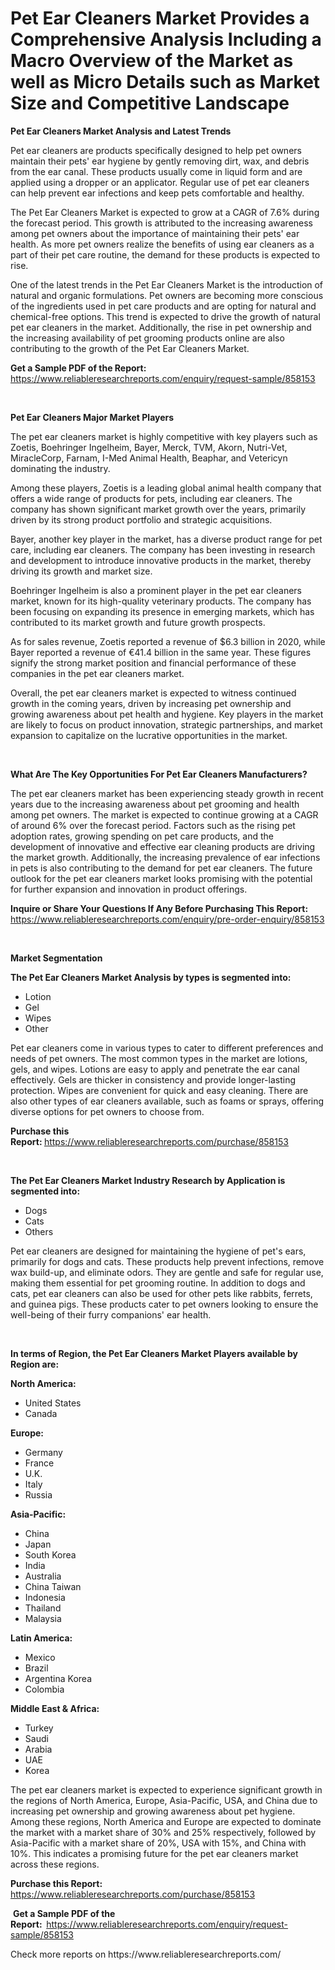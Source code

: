 <p><h1>Pet Ear Cleaners Market Provides a Comprehensive Analysis Including a Macro Overview of the Market as well as Micro Details such as Market Size and Competitive Landscape</h1></p><p><strong>Pet Ear Cleaners Market Analysis and Latest Trends</strong></p>
<p><p>Pet ear cleaners are products specifically designed to help pet owners maintain their pets' ear hygiene by gently removing dirt, wax, and debris from the ear canal. These products usually come in liquid form and are applied using a dropper or an applicator. Regular use of pet ear cleaners can help prevent ear infections and keep pets comfortable and healthy.</p><p>The Pet Ear Cleaners Market is expected to grow at a CAGR of 7.6% during the forecast period. This growth is attributed to the increasing awareness among pet owners about the importance of maintaining their pets' ear health. As more pet owners realize the benefits of using ear cleaners as a part of their pet care routine, the demand for these products is expected to rise.</p><p>One of the latest trends in the Pet Ear Cleaners Market is the introduction of natural and organic formulations. Pet owners are becoming more conscious of the ingredients used in pet care products and are opting for natural and chemical-free options. This trend is expected to drive the growth of natural pet ear cleaners in the market. Additionally, the rise in pet ownership and the increasing availability of pet grooming products online are also contributing to the growth of the Pet Ear Cleaners Market.</p></p>
<p><strong>Get a Sample PDF of the Report:&nbsp;</strong> <a href="https://www.reliableresearchreports.com/enquiry/request-sample/858153">https://www.reliableresearchreports.com/enquiry/request-sample/858153</a></p>
<p>&nbsp;</p>
<p><strong>Pet Ear Cleaners Major Market Players</strong></p>
<p><p>The pet ear cleaners market is highly competitive with key players such as Zoetis, Boehringer Ingelheim, Bayer, Merck, TVM, Akorn, Nutri-Vet, MiracleCorp, Farnam, I-Med Animal Health, Beaphar, and Vetericyn dominating the industry.</p><p>Among these players, Zoetis is a leading global animal health company that offers a wide range of products for pets, including ear cleaners. The company has shown significant market growth over the years, primarily driven by its strong product portfolio and strategic acquisitions.</p><p>Bayer, another key player in the market, has a diverse product range for pet care, including ear cleaners. The company has been investing in research and development to introduce innovative products in the market, thereby driving its growth and market size.</p><p>Boehringer Ingelheim is also a prominent player in the pet ear cleaners market, known for its high-quality veterinary products. The company has been focusing on expanding its presence in emerging markets, which has contributed to its market growth and future growth prospects.</p><p>As for sales revenue, Zoetis reported a revenue of $6.3 billion in 2020, while Bayer reported a revenue of €41.4 billion in the same year. These figures signify the strong market position and financial performance of these companies in the pet ear cleaners market.</p><p>Overall, the pet ear cleaners market is expected to witness continued growth in the coming years, driven by increasing pet ownership and growing awareness about pet health and hygiene. Key players in the market are likely to focus on product innovation, strategic partnerships, and market expansion to capitalize on the lucrative opportunities in the market.</p></p>
<p>&nbsp;</p>
<p><strong>What Are The Key Opportunities For Pet Ear Cleaners Manufacturers?</strong></p>
<p><p>The pet ear cleaners market has been experiencing steady growth in recent years due to the increasing awareness about pet grooming and health among pet owners. The market is expected to continue growing at a CAGR of around 6% over the forecast period. Factors such as the rising pet adoption rates, growing spending on pet care products, and the development of innovative and effective ear cleaning products are driving the market growth. Additionally, the increasing prevalence of ear infections in pets is also contributing to the demand for pet ear cleaners. The future outlook for the pet ear cleaners market looks promising with the potential for further expansion and innovation in product offerings.</p></p>
<p><strong>Inquire or Share Your Questions If Any Before Purchasing This Report:</strong> <a href="https://www.reliableresearchreports.com/enquiry/pre-order-enquiry/858153">https://www.reliableresearchreports.com/enquiry/pre-order-enquiry/858153</a></p>
<p>&nbsp;</p>
<p><strong>Market Segmentation</strong></p>
<p><strong>The Pet Ear Cleaners Market Analysis by types is segmented into:</strong></p>
<p><ul><li>Lotion</li><li>Gel</li><li>Wipes</li><li>Other</li></ul></p>
<p><p>Pet ear cleaners come in various types to cater to different preferences and needs of pet owners. The most common types in the market are lotions, gels, and wipes. Lotions are easy to apply and penetrate the ear canal effectively. Gels are thicker in consistency and provide longer-lasting protection. Wipes are convenient for quick and easy cleaning. There are also other types of ear cleaners available, such as foams or sprays, offering diverse options for pet owners to choose from.</p></p>
<p><strong>Purchase this Report:&nbsp;</strong><a href="https://www.reliableresearchreports.com/purchase/858153">https://www.reliableresearchreports.com/purchase/858153</a></p>
<p>&nbsp;</p>
<p><strong>The Pet Ear Cleaners Market Industry Research by Application is segmented into:</strong></p>
<p><ul><li>Dogs</li><li>Cats</li><li>Others</li></ul></p>
<p><p>Pet ear cleaners are designed for maintaining the hygiene of pet's ears, primarily for dogs and cats. These products help prevent infections, remove wax build-up, and eliminate odors. They are gentle and safe for regular use, making them essential for pet grooming routine. In addition to dogs and cats, pet ear cleaners can also be used for other pets like rabbits, ferrets, and guinea pigs. These products cater to pet owners looking to ensure the well-being of their furry companions' ear health.</p></p>
<p>&nbsp;</p>
<p><strong>In terms of Region, the Pet Ear Cleaners Market Players available by Region are:</strong></p>
<p>
    <p> <strong> North America: </strong>
        <ul>
            <li>United States</li>
            <li>Canada</li>
        </ul>
        </p> 
    <p> <strong> Europe: </strong>
        <ul>
            <li>Germany</li>
            <li>France</li>
            <li>U.K.</li>
            <li>Italy</li>
            <li>Russia</li>
        </ul>
        </p> 
    <p> <strong> Asia-Pacific: </strong>
        <ul>
            <li>China</li>
            <li>Japan</li>
            <li>South Korea</li>
            <li>India</li>
            <li>Australia</li>
            <li>China Taiwan</li>
            <li>Indonesia</li>
            <li>Thailand</li>
            <li>Malaysia</li>
        </ul>
        </p> 
    <p> <strong> Latin America: </strong>
        <ul>
            <li>Mexico</li>
            <li>Brazil</li>
            <li>Argentina Korea</li>
            <li>Colombia</li>
        </ul>
        </p> 
    <p> <strong> Middle East & Africa: </strong>
        <ul>
            <li>Turkey</li>
            <li>Saudi</li>
            <li>Arabia</li>
            <li>UAE</li>
            <li>Korea</li>
        </ul>
    </p>
    </p>
<p><p>The pet ear cleaners market is expected to experience significant growth in the regions of North America, Europe, Asia-Pacific, USA, and China due to increasing pet ownership and growing awareness about pet hygiene. Among these regions, North America and Europe are expected to dominate the market with a market share of 30% and 25% respectively, followed by Asia-Pacific with a market share of 20%, USA with 15%, and China with 10%. This indicates a promising future for the pet ear cleaners market across these regions.</p></p>
<p><strong>Purchase this Report: </strong><a href="https://www.reliableresearchreports.com/purchase/858153">https://www.reliableresearchreports.com/purchase/858153</a></p>
<p>&nbsp;<strong>Get a Sample PDF of the Report:&nbsp;&nbsp;</strong><a href="https://www.reliableresearchreports.com/enquiry/request-sample/858153">https://www.reliableresearchreports.com/enquiry/request-sample/858153</a></p>
<p><strong></strong></p>
<p>Check more reports on https://www.reliableresearchreports.com/</p>